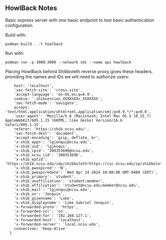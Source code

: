 ## HowlBack Notes

Basic express server with one basic endpoint to test basic authentication configuration. 

Build with: 

``` podman build . -t howlback ```

Run with: 

```podman run -p 3000:3000 --network sdc --name api howlback```

Placing HowlBack behind Shibboleth reverse proxy gives these headers, providing the names and IDs we will need to authorize users: 

```{
    host: 'localhost',
    'sec-fetch-site': 'cross-site',
    'accept-language': 'en-US,en;q=0.9',
    cookie: '_shibsession_XXXXXXX=_XXXXXXX',
    'sec-fetch-mode': 'navigate',
    accept: 'text/html,application/xhtml+xml,application/xml;q=0.9,*/*;q=0.8',
    'user-agent': 'Mozilla/5.0 (Macintosh; Intel Mac OS X 10_15_7) AppleWebKit/605.1.15 (KHTML, like Gecko) Version/16.6 Safari/605.1.15',
    referer: 'https://shib.ncsu.edu/',
    'sec-fetch-dest': 'document',
    'accept-encoding': 'gzip, deflate, br',
    'x-shib_eppn': 'lgjenqui@ncsu.edu',
    'x-shib_uid': 'lgjenqui',
    'x-shib_cpid': '200353696@ncsu.edu',
    'x-shib_ncsu_cid': '200353696',
    'x-shib_eptid': 'https://shib.ncsu.edu/idp/shibboleth!https://csc.ncsu.edu/sp/shibboleth!XXXXXXX=',
    'x-shib_pwexpired': 'N',
    'x-shib_pwexpiredate': 'Wed Apr 24 2024 10:00:00 GMT-0400 (EDT)',
    'x-shib_primary': 'student',
    'x-shib_unaffiliation': 'student;member',
    'x-shib_affiliation': 'student@ncsu.edu;member@ncsu.edu',
    'x-shib_mail': 'lgjenqui@ncsu.edu',
    'x-shib_sn': 'Jenquin',
    'x-shib_givenname': 'Luke',
    'x-shib_displayname': 'Luke Gabriel Jenquin',
    'x-forwarded-proto': 'https',
    'x-forwarded-ssl': 'on',
    'x-forwarded-for': '192.168.127.1',
    'x-forwarded-host': 'localhost',
    'x-forwarded-server': 'local.ncsu.edu',
    connection: 'Keep-Alive'
  }
